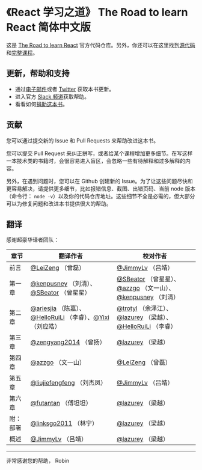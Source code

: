 # 《React 学习之道》 The Road to learn React 简体中文版

这是 [The Road to learn React](https://www.robinwieruch.de/the-road-to-learn-react/) 官方代码仓库。另外，你还可以在这里找到[源代码](https://github.com/the-road-to-learn-react/hackernews-client)和[完整课程](https://roadtoreact.com/)。

## 更新，帮助和支持

* 通过[电子邮件](https://www.getrevue.co/profile/rwieruch)或者 [Twitter](https://twitter.com/rwieruch) 获取本书更新。
* 进入官方 [Slack 频道](https://slack-the-road-to-learn-react.wieruch.com/)获取帮助。
* 看看如何[捐助这本书](https://www.robinwieruch.de/about/)。

## 贡献

您可以通过提交新的 Issue 和 Pull Requests 来帮助改进这本书。

您可以提交 Pull Request 来纠正拼写，或者给某个课程增加更多细节。在写这样一本技术类的书籍时，会很容易进入盲区，会忽略一些有待解释和过多解释的内容。

另外，在遇到问题时，您可以在 Github 创建新的 Issue。为了让这些问题尽快和更容易解决，请提供更多细节，比如报错信息、截图、出错页码、当前 node 版本（命令行： `node -v`）以及你的代码仓库地址。这些细节不全是必需的，但大部分可以为修复问题和改进本书提供很大的帮助。

## 翻译

感谢超豪华译者团队：

| 章节   | 翻译作者                                     | 校对作者                                     |
| ---- | ---------------------------------------- | ---------------------------------------- |
| 前言   | [@LeiZeng](https://github.com/LeiZeng) （曾磊）                             | [@JimmyLv](https://github.com/JimmyLv) （吕靖）                             |
| 第一章  | [@kenpusney](https://github.com/kenpusney) （刘清）、[@SBeator](https://github.com/SBeator) （曾星星）             | [@SBeator](https://github.com/SBeator) （曾星星）、[@azzgo](https://github.com/azzgo) （文一山）、[@kenpusney](https://github.com/kenpusney) （刘清） |
| 第二章  | [@ariesjia](https://github.com/ariesjia) （陈嘉）、[@HelloRuiLi](https://github.com/HelloRuiLi) （李睿）、[@Yixi](https://github.com/Yixi) （刘应皓） | [@trotyl](https://github.com/trotyl) （余泽江）、[@lazurey](https://github.com/lazurey) （梁越）、[@HelloRuiLi](https://github.com/HelloRuiLi) （李睿） |
| 第三章  | [@zengyang2014](https://github.com/zengyang2014) （曾扬）                        | [@lazurey](https://github.com/lazurey) （梁越）                             |
| 第四章  | [@azzgo](https://github.com/azzgo) （文一山）                              | [@LeiZeng](https://github.com/LeiZeng) （曾磊）                             |
| 第五章  | [@liujiefengfeng](https://github.com/liujiefengfeng) （刘杰凤）                     | [@JimmyLv](https://github.com/JimmyLv) （吕靖）                             |
| 第六章  | [@futantan](https://github.com/futantan) （傅坦坦）                           | [@lazurey](https://github.com/lazurey) （梁越）                             |
| 附：部署 | [@linksgo2011](https://github.com/linksgo2011) （林宁）                         | [@lazurey](https://github.com/lazurey) （梁越）                             |
| 概述   | [@JimmyLv](https://github.com/JimmyLv) （吕靖）                             | [@lazurey](https://github.com/lazurey) （梁越）                             |

---

非常感谢您的帮助，
Robin
